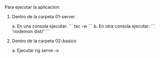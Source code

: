 Para ejecutar la aplicacion:

1. Dentro de la carpeta 01-server

    a. En una consola ejecutar:
        ´´´
        tsc -w
        ´´´
    b. En otra consola ejecutar:
        ´´´
        'nodemon dist/'
         ´´´
2. Dentro de la carpeta 02-basico

    a. Ejecutar ng serve -o
